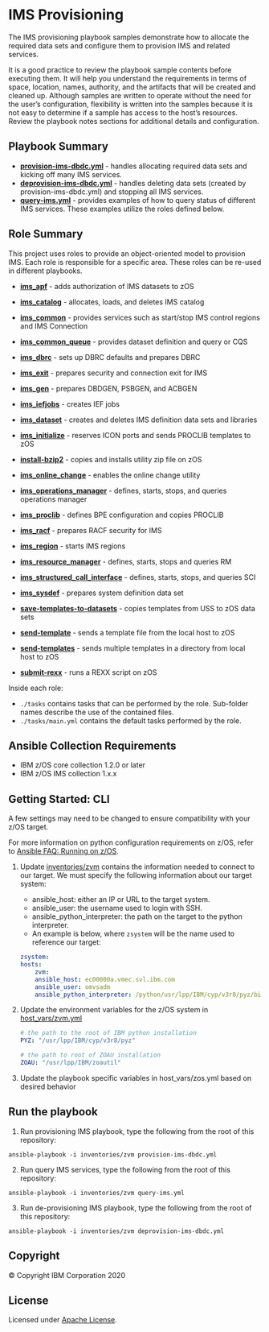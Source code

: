 # IMS Provisioning

The IMS provisioning playbook samples demonstrate how to allocate the required
data sets and configure them to provision IMS and related services.

It is a good practice to review the playbook sample contents before executing
them. It will help you understand the requirements in terms of space, location,
names, authority, and the artifacts that will be created and cleaned up.
Although samples are written to operate without the need for the user’s
configuration, flexibility is written into the samples because it is not easy
to determine if a sample has access to the host’s resources. Review the
playbook notes sections for additional details and configuration.


## Playbook Summary

- [**provision-ims-dbdc.yml**](provision-ims-dbdc.yml)  - handles allocating required data sets and kicking off many IMS services.
- [**deprovision-ims-dbdc.yml**](deprovision-ims-dbdc.yml) - handles deleting data sets (created by provision-ims-dbdc.yml) and stopping all IMS services.
- [**query-ims.yml**](query-ims.yml) - provides examples of how to query status of different IMS services.  These examples utilize the roles defined below.

## Role Summary

This project uses roles to provide an object-oriented model to provision IMS.  Each role is responsible for a specific area.  These roles can be re-used in different playbooks.

- [**ims_apf**](roles/ims_apf/README.md) - adds authorization of IMS datasets to zOS

- [**ims_catalog**](roles/ims_catalog/README.md) - allocates, loads, and deletes IMS catalog
- [**ims_common**](roles/ims_common/README.md) - provides services such as start/stop IMS control regions and IMS Connection
- [**ims_common_queue**](roles/ims_common_queue/README.md) - provides dataset definition and query or CQS
- [**ims_dbrc**](roles/ims_dbrc/README.md) - sets up DBRC defaults and prepares DBRC
- [**ims_exit**](roles/ims_exit/README.md) - prepares security and connection exit for IMS
- [**ims_gen**](roles/ims_gen/README.md) - prepares DBDGEN, PSBGEN, and ACBGEN
- [**ims_iefjobs**](roles/ims_iefjobs/README.md) - creates IEF jobs
- [**ims_dataset**](roles/ims_dataset/README.md) - creates and deletes IMS definition data sets and libraries
- [**ims_initialize**](roles/ims_initialize/README.md) - reserves ICON ports and sends PROCLIB templates to zOS
- [**install-bzip2**](roles/install-bzip2/README.md) - copies and installs utility zip file on zOS
- [**ims_online_change**](roles/ims_online_change/README.md) - enables the online change utility
- [**ims_operations_manager**](roles/ims_operations_manager/README.md) - defines, starts, stops, and queries operations manager
- [**ims_proclib**](roles/ims_proclib/README.md) - defines BPE configuration and copies PROCLIB
- [**ims_racf**](roles/ims_racf/README.md) - prepares RACF security for IMS
- [**ims_region**](roles/ims_region/README.md) - starts IMS regions
- [**ims_resource_manager**](roles/ims_resource_manager/README.md) - defines, starts, stops and queries RM
- [**ims_structured_call_interface**](roles/ims_structured_call_interface/README.md) - defines, starts, stops, and queries SCI
- [**ims_sysdef**](roles/ims_sysdef/README.md) - prepares system definition data set
- [**save-templates-to-datasets**](roles/save-templates-to-datasets/README.md) - copies templates from USS to zOS data sets
- [**send-template**](roles/send-template/README.md) - sends a template file from the local host to zOS
- [**send-templates**](roles/send-templates/README.md)  - sends multiple templates in a directory from local host to zOS
- [**submit-rexx**](roles/submit-rexx/README.md) - runs a REXX script on zOS


Inside each role:

* `./tasks` contains tasks that can be performed by the role.
  Sub-folder names describe the use of the contained files.
* `./tasks/main.yml` contains the default tasks performed by the role.


## Ansible Collection Requirements
* IBM z/OS core collection 1.2.0 or later
* IBM z/OS IMS collection 1.x.x


## Getting Started: CLI

A few settings may need to be changed to ensure compatibility with your z/OS target.

For more information on python configuration requirements on z/OS, refer to [Ansible FAQ: Running on z/OS](https://docs.ansible.com/ansible/latest/reference_appendices/faq.html).


1. Update [inventories/zvm](inventories/zvm) contains the information needed to connect to our target. We must specify the following information about our target system:
     * ansible_host: either an IP or URL to the target system.
     * ansible_user: the username used to login with SSH.
     * ansible_python_interpreter: the path on the target to the python interpreter.
   * An example is below, where `zsystem` will be the name used to reference our target:
  
    ```yaml
    zsystem:
    hosts:
        zvm:
        ansible_host: ec00000a.vmec.svl.ibm.com
        ansible_user: omvsadm
        ansible_python_interpreter: /python/usr/lpp/IBM/cyp/v3r8/pyz/bin/python3
    ```

2. Update the environment variables for the z/OS system in [host_vars/zvm.yml](host_vars/zvm.yml)
    ```yaml
    # the path to the root of IBM python installation
    PYZ: "/usr/lpp/IBM/cyp/v3r8/pyz"

    # the path to root of ZOAU installation
    ZOAU: "/usr/lpp/IBM/zoautil"
    ```

3. Update the playbook specific variables in host_vars/zos.yml based on desired behavior


## Run the playbook

1. Run provisioning IMS playbook, type the following from the root of this repository:

`ansible-playbook -i inventories/zvm provision-ims-dbdc.yml`

2. Run query IMS services, type the following from the root of this repository:

`ansible-playbook -i inventories/zvm query-ims.yml`

3. Run de-provisioning IMS playbook, type the following from the root of this repository:

`ansible-playbook -i inventories/zvm deprovision-ims-dbdc.yml`

## Copyright

© Copyright IBM Corporation 2020

## License
Licensed under [Apache License](https://opensource.org/licenses/Apache-2.0).

